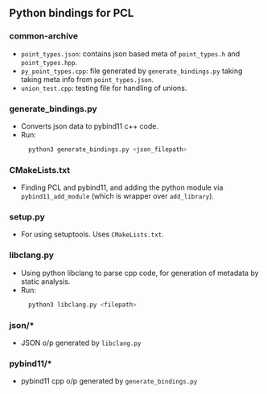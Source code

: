 ## Python bindings for PCL

### common-archive
- `point_types.json`: contains json based meta of `point_types.h` and `point_types.hpp`.
- `py_point_types.cpp`: file generated by `generate_bindings.py` taking taking meta info from `point_types.json`.
- `union_test.cpp`: testing file for handling of unions.

### generate_bindings.py
- Converts json data to pybind11 c++ code.
- Run:
  ```py
	python3 generate_bindings.py <json_filepath>
	```

### CMakeLists.txt
- Finding PCL and pybind11, and adding the python module via `pybind11_add_module` (which is wrapper over `add_library`).

### setup.py
- For using setuptools. Uses `CMakeLists.txt`.

### libclang.py
- Using python libclang to parse cpp code, for generation of metadata by static analysis.
- Run:
  ```py
	python3 libclang.py <filepath>
	```

### json/*
- JSON o/p generated by `libclang.py`

### pybind11/* 
- pybind11 cpp o/p generated by `generate_bindings.py`
